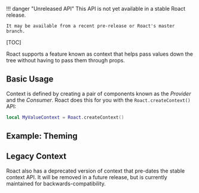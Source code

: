 !!! danger "Unreleased API"
	This API is not yet available in a stable Roact release.

	It may be available from a recent pre-release or Roact's master branch.

[TOC]

Roact supports a feature known as context that helps pass values down the tree without having to pass them through props.

## Basic Usage
Context is defined by creating a pair of components known as the _Provider_ and the _Consumer_. Roact does this for you with the `Roact.createContext()` API:

```lua
local MyValueContext = Roact.createContext()
```

## Example: Theming


## Legacy Context
Roact also has a deprecated version of context that pre-dates the stable context API. It will be removed in a future release, but is currently maintained for backwards-compatibility.